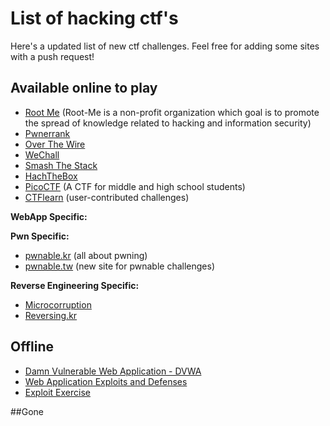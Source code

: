 # List of hacking ctf's
Here's a updated list of new ctf challenges. Feel free for adding some sites with a push request!

## Available online to play

+ [Root Me](https://www.root-me.org/) (Root-Me is a non-profit organization which goal is to promote the spread of knowledge related to hacking and information security)
+ [Pwnerrank](https://www.pwnerrank.com/)
+ [Over The Wire](http://www.overthewire.org/wargames/)
+ [WeChall](http://www.wechall.net/challs/)
+ [Smash The Stack](http://smashthestack.org/)
+ [HachTheBox](https://www.hackthebox.eu/login)
+ [PicoCTF](https://picoctf.com/) (A CTF for middle and high school students)
+ [CTFlearn](http://ctflearn.com/) (user-contributed challenges)

**WebApp Specific:**


**Pwn Specific:**
+ [pwnable.kr](http://pwnable.kr/) (all about pwning)
+ [pwnable.tw](https://pwnable.tw/) (new site for pwnable challenges)

**Reverse Engineering Specific:**
+ [Microcorruption](https://microcorruption.com)
+ [Reversing.kr](http://reversing.kr)

## Offline

+ [Damn Vulnerable Web Application - DVWA](http://www.dvwa.co.uk/)
+ [Web Application Exploits and Defenses](https://google-gruyere.appspot.com/)
+ [Exploit Exercise](https://exploit-exercises.com/)

##Gone
